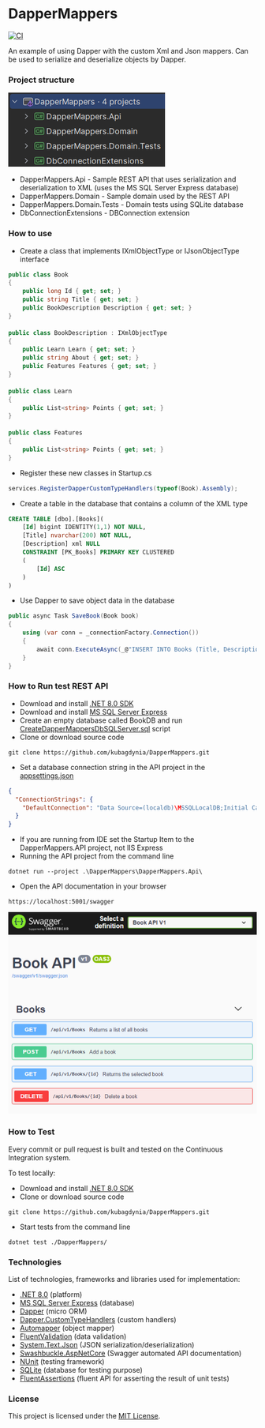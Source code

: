 # DapperMappers

[![CI](https://img.shields.io/github/actions/workflow/status/kubagdynia/DapperMappers/dotnet.yml?branch=master)](https://github.com/kubagdynia/DapperMappers/actions?query=branch%3Amaster)

An example of using Dapper with the custom Xml and Json mappers. Can be used to serialize and deserialize objects by Dapper.

### Project structure
![](doc/ProjectStructure.png)
- DapperMappers.Api - Sample REST API that uses serialization and deserialization to XML (uses the MS SQL Server Express database)
- DapperMappers.Domain - Sample domain used by the REST API
- DapperMappers.Domain.Tests - Domain tests using SQLite database
- DbConnectionExtensions - DBConnection extension

### How to use
- Create a class that implements IXmlObjectType or IJsonObjectType interface
```csharp
public class Book
{
	public long Id { get; set; }
	public string Title { get; set; }
	public BookDescription Description { get; set; }
}

public class BookDescription : IXmlObjectType
{
	public Learn Learn { get; set; }
	public string About { get; set; }
	public Features Features { get; set; }
}

public class Learn
{
	public List<string> Points { get; set; }
}

public class Features
{
	public List<string> Points { get; set; }
}
```
- Register these new classes in Startup.cs
```csharp
services.RegisterDapperCustomTypeHandlers(typeof(Book).Assembly);
```
- Create a table in the database that contains a column of the XML type
```sql
CREATE TABLE [dbo].[Books](
	[Id] bigint IDENTITY(1,1) NOT NULL,
	[Title] nvarchar(200) NOT NULL,
	[Description] xml NULL
	CONSTRAINT [PK_Books] PRIMARY KEY CLUSTERED
	(
		[Id] ASC
	)
)
```
- Use Dapper to save object data in the database
```csharp
public async Task SaveBook(Book book)
{
	using (var conn = _connectionFactory.Connection())
	{
		await conn.ExecuteAsync(_@"INSERT INTO Books (Title, Description) VALUES (@Title, @Description)", book);
	}
}
```

### How to Run test REST API
- Download and install [.NET 8.0 SDK](https://dotnet.microsoft.com/en-us/download/dotnet/8.0)
- Download and install [MS SQL Server Express](https://learn.microsoft.com/en-us/sql/database-engine/configure-windows/sql-server-express-localdb)
- Create an empty database called BookDB and run [CreateDapperMappersDbSQLServer.sql](https://github.com/kubagdynia/DapperMappers/blob/master/Sql/CreateDapperMappersDbSQLServer.sql) script
- Clone or download source code
```
git clone https://github.com/kubagdynia/DapperMappers.git
```
- Set a database connection string in the API project in the [appsettings.json](https://github.com/kubagdynia/DapperMappers/blob/master/DapperMappers/DapperMappers.Api/appsettings.json)
```json
{
  "ConnectionStrings": {
    "DefaultConnection": "Data Source=(localdb)\MSSQLLocalDB;Initial Catalog=BookDB;Integrated Security=True;MultipleActiveResultSets=True;"
  }  
}
```
- If you are running from IDE set the Startup Item to the DapperMappers.API project, not IIS Express
- Running the API project from the command line
```
dotnet run --project .\DapperMappers\DapperMappers.Api\
```
- Open the API documentation in your browser
```
https://localhost:5001/swagger
```
![](doc/SwaggerBookAPI.png)

### How to Test
Every commit or pull request is built and tested on the Continuous Integration system.

To test locally:
- Download and install [.NET 8.0 SDK](https://dotnet.microsoft.com/en-us/download/dotnet/8.0)
- Clone or download source code
```
git clone https://github.com/kubagdynia/DapperMappers.git
```
- Start tests from the command line
```
dotnet test ./DapperMappers/
```

### Technologies
List of technologies, frameworks and libraries used for implementation:
- [.NET 8.0](https://dotnet.microsoft.com/en-us/download/dotnet/8.0) (platform)
- [MS SQL Server Express](https://learn.microsoft.com/en-us/sql/database-engine/configure-windows/sql-server-express-localdb) (database)
- [Dapper](https://github.com/StackExchange/Dapper) (micro ORM)
- [Dapper.CustomTypeHandlers](https://github.com/kubagdynia/Dapper.CustomTypeHandlers) (custom handlers)
- [Automapper](https://github.com/AutoMapper/AutoMapper) (object mapper)
- [FluentValidation](https://fluentvalidation.net/) (data validation)
- [System.Text.Json](https://www.nuget.org/packages/System.Text.Json) (JSON serialization/deserialization)
- [Swashbuckle.AspNetCore](https://github.com/domaindrivendev/Swashbuckle.AspNetCore) (Swagger automated API documentation)
- [NUnit](https://nunit.org/) (testing framework)
- [SQLite](https://www.sqlite.org/) (database for testing purpose)
- [FluentAssertions](https://github.com/fluentassertions/fluentassertions) (fluent API for asserting the result of unit tests)

### License
This project is licensed under the [MIT License](https://opensource.org/licenses/MIT).

